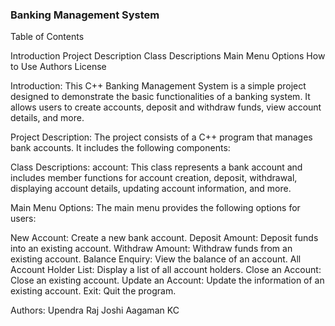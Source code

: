 ### Banking Management System
Table of Contents

Introduction
Project Description
Class Descriptions
Main Menu Options
How to Use
Authors
License


Introduction:
This C++ Banking Management System is a simple project designed to demonstrate the basic functionalities of a banking system. It allows users to create accounts, deposit and withdraw funds, view account details, and more.

Project Description:
The project consists of a C++ program that manages bank accounts. It includes the following components:

Class Descriptions:
account: This class represents a bank account and includes member functions for account creation, deposit, withdrawal, displaying account details, updating account information, and more.

Main Menu Options:
The main menu provides the following options for users:

New Account:             Create a new bank account.
Deposit Amount:          Deposit funds into an existing account.
Withdraw Amount:         Withdraw funds from an existing account.
Balance Enquiry:         View the balance of an account.
All Account Holder List: Display a list of all account holders.
Close an Account:        Close an existing account.
Update an Account:       Update the information of an existing account.
Exit:                    Quit the program.

Authors:
Upendra Raj Joshi
Aagaman KC
